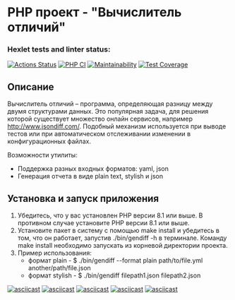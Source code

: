 # PHP проект - "Вычислитель отличий"
### Hexlet tests and linter status:
[![Actions Status](https://github.com/mkolotovich/php-project-48/actions/workflows/hexlet-check.yml/badge.svg)](https://github.com/mkolotovich/php-project-48/actions)
[![PHP CI](https://github.com/mkolotovich/php-project-48/actions/workflows/workflow.yml/badge.svg)](https://github.com/mkolotovich/php-project-48/actions/workflows/workflow.yml)
[![Maintainability](https://api.codeclimate.com/v1/badges/dde09a7d52b5a358a21b/maintainability)](https://codeclimate.com/github/mkolotovich/php-project-48/maintainability)
[![Test Coverage](https://api.codeclimate.com/v1/badges/dde09a7d52b5a358a21b/test_coverage)](https://codeclimate.com/github/mkolotovich/php-project-48/test_coverage)

## Описание
Вычислитель отличий – программа, определяющая разницу между двумя структурами данных. Это популярная задача, для решения которой существует множество онлайн сервисов, например http://www.jsondiff.com/. Подобный механизм используется при выводе тестов или при автоматическом отслеживании изменении в конфигурационных файлах.

Возможности утилиты:

* Поддержка разных входных форматов: yaml, json
* Генерация отчета в виде plain text, stylish и json

## Установка и запуск приложения 
1. Убедитесь, что у вас установлен PHP версии 8.1 или выше. В противном случае установите PHP версии 8.1 или выше.
2. Установите пакет в систему с помощью make install и убедитесь в том, что он работает, запустив ./bin/gendiff -h в терминале. Команду make install необходимо запускать из корневой директории проекта.
3. Пример использования:
    * формат plain - $ ./bin/gendiff --format plain path/to/file.yml another/path/file.json
    * формат stylish - $ ./bin/gendiff filepath1.json filepath2.json

[![asciicast](https://asciinema.org/a/e0KNn5H2FhBw1eytvzERYTIv6.svg)](https://asciinema.org/a/e0KNn5H2FhBw1eytvzERYTIv6)
[![asciicast](https://asciinema.org/a/c1JWMBXHjJw81eSUeJsDsaUaT.svg)](https://asciinema.org/a/c1JWMBXHjJw81eSUeJsDsaUaT)
[![asciicast](https://asciinema.org/a/B8FyWTxxt6hVCBpHONg8tDmvz.svg)](https://asciinema.org/a/B8FyWTxxt6hVCBpHONg8tDmvz)
[![asciicast](https://asciinema.org/a/PSBEKSr4Ns8MdOhs1DowdDDuN.svg)](https://asciinema.org/a/PSBEKSr4Ns8MdOhs1DowdDDuN)
[![asciicast](https://asciinema.org/a/qU9Un8J4vOJ80FKecRtPwzMTX.svg)](https://asciinema.org/a/qU9Un8J4vOJ80FKecRtPwzMTX)